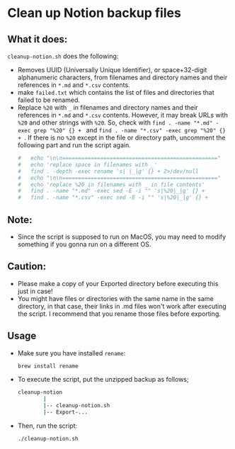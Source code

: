# Clean up Notion backup files

## What it does:
`cleanup-notion.sh` does the following:
- Removes UUID (Universally Unique Identifier), or space+32-digit alphanumeric characters, from filenames and directory names and their references in `*.md` and `*.csv` contents.
- make `failed.txt` which contains the list of files and directories that failed to be renamed.
- Replace `%20` with `_` in filenames and directory names and their references in `*.md` and `*.csv` contents. However, it may break URLs with `%20` and other strings with `%20`. So, check with `find . -name "*.md" -exec grep "%20" {} + ` and `find . -name "*.csv" -exec grep "%20" {} + `. If there is no `%20` except in the file or directory path, uncomment the following part and run the script again.
	```bash
	# 	echo "\n\n================================================="
	# 	echo 'replace space in filenames with _'
	# 	find . -depth -exec rename 's| |_|g' {} + 2>/dev/null
	# 	echo "\n\n================================================="
	# 	echo 'replace %20 in filenames with _ in file contents'
	# 	find . -name "*.md" -exec sed -E -i "" 's|%20|_|g' {} +
	# 	find . -name "*.csv" -exec sed -E -i "" 's|%20|_|g' {} +
	```


## Note:
- Since the script is supposed to run on MacOS, you may need to modify something if you gonna run on a different OS.


## Caution:
- Please make a copy of your Exported directory before executing this just in case!
- You might have files or directories with the same name in the same directory, in that case, their links in .md files won't work after executing the script. I recommend that you rename those files before exporting.


## Usage
- Make sure you have installed `rename`:
	```bash
	brew install rename
	```

- To execute the script, put the unzipped backup as follows;
	```bash
	cleanup-notion
			|
			|-- cleanup-notion.sh
			|-- Export-...
	```

- Then, run the script:
	```bash
	./cleanup-notion.sh
	```